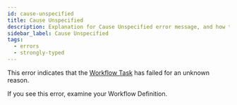 ```yaml
---
id: cause-unspecified
title: Cause Unspecified
description: Explanation for Cause Unspecified error message, and how to fix it.
sidebar_label: Cause Unspecified
tags:
  - errors
  - strongly-typed
---
```


This error indicates that the [Workflow Task](/concepts/what-is-a-workflow-task) has failed for an unknown reason.

If you see this error, examine your Workflow Definition.
